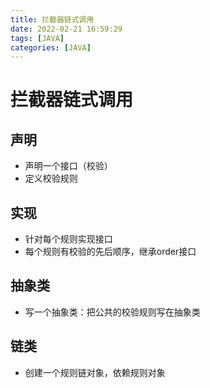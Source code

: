 ```yaml
---
title: 拦截器链式调用
date: 2022-02-21 16:59:29
tags: [JAVA]
categories: [JAVA]
---
```


# 拦截器链式调用

## 声明 
- 声明一个接口（校验）
- 定义校验规则

## 实现
- 针对每个规则实现接口
- 每个规则有校验的先后顺序，继承order接口

## 抽象类
- 写一个抽象类：把公共的校验规则写在抽象类

## 链类
- 创建一个规则链对象，依赖规则对象









